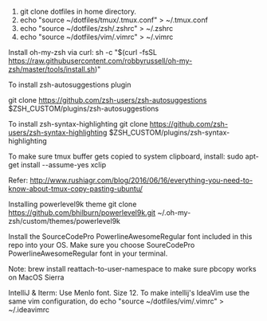 1. git clone dotfiles in home directory. 
2. echo "source ~/dotfiles/tmux/.tmux.conf" > ~/.tmux.conf
3. echo "source ~/dotfiles/zsh/.zshrc" > ~/.zshrc
4. echo "source ~/dotfiles/vim/.vimrc" > ~/.vimrc

Install oh-my-zsh via curl: sh -c "$(curl -fsSL https://raw.githubusercontent.com/robbyrussell/oh-my-zsh/master/tools/install.sh)"

To install zsh-autosuggestions plugin 

git clone https://github.com/zsh-users/zsh-autosuggestions $ZSH_CUSTOM/plugins/zsh-autosuggestions

To install zsh-syntax-highlighting
git clone https://github.com/zsh-users/zsh-syntax-highlighting $ZSH_CUSTOM/plugins/zsh-syntax-highlighting

To make sure tmux buffer gets copied to system clipboard, install: 
sudo apt-get install --assume-yes xclip

Refer: http://www.rushiagr.com/blog/2016/06/16/everything-you-need-to-know-about-tmux-copy-pasting-ubuntu/

Installing powerlevel9k theme
git clone https://github.com/bhilburn/powerlevel9k.git ~/.oh-my-zsh/custom/themes/powerlevel9k

Install the SourceCodePro PowerlineAwesomeRegular font included in this repo into your OS.
Make sure you choose SoureCodePro PowerlineAwesomeRegular font in your terminal.

Note:
brew install reattach-to-user-namespace 
to make sure pbcopy works on MacOS Sierra

IntelliJ & Iterm: Use Menlo font. Size 12. 
To make intellij's IdeaVim use the same vim configuration, do echo "source ~/dotfiles/vim/.vimrc" > ~/.ideavimrc
